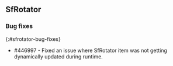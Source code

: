 ## SfRotator

### Bug fixes
{:#sfrotator-bug-fixes}

* \#446997 - Fixed an issue where SfRotator item was not getting dynamically updated during runtime.
